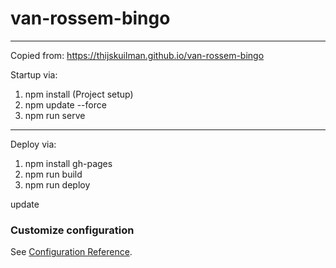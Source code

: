 # van-rossem-bingo


----
Copied from: https://thijskuilman.github.io/van-rossem-bingo

Startup via: 
1. npm install (Project setup)
2. npm update --force
3. npm run serve

----
Deploy via:
1. npm install gh-pages
2. npm run build
3. npm run deploy

update

### Customize configuration
See [Configuration Reference](https://cli.vuejs.org/config/).
